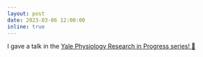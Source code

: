 ```yaml
---
layout: post
date: 2023-03-06 12:00:00
inline: true
---
```


I gave a talk in the <a href="https://bpb-us-w2.wpmucdn.com/campuspress.yale.edu/dist/1/443/files/2023/03/2023-03-06-Rafael.jpg"> Yale Physiology Research in Progress series! :loudspeaker: </a>
